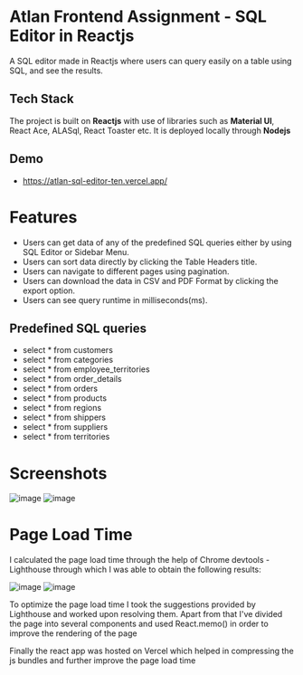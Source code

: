 
# Atlan Frontend Assignment - SQL Editor in Reactjs

A SQL editor made in Reactjs where users can query easily on a table using SQL, and see the results.
## Tech Stack

The project is built on **Reactjs** with use of libraries such as **Material UI**, React Ace, ALASql, React Toaster etc.
It is deployed locally through **Nodejs**


## Demo

- https://atlan-sql-editor-ten.vercel.app/



# Features

- Users can get data of any of the predefined SQL queries either by using SQL Editor or Sidebar Menu.
- Users can sort data directly by clicking the Table Headers title.
- Users can navigate to different pages using pagination.
- Users can download the data in CSV and PDF Format by clicking the export option.
- Users can see query runtime in milliseconds(ms).
## Predefined SQL queries

- select * from customers
- select * from categories
- select * from employee_territories
- select * from order_details
- select * from orders
- select * from products
- select * from regions
- select * from shippers
- select * from suppliers
- select * from territories

# Screenshots
![image](https://user-images.githubusercontent.com/53695605/166706181-79210e50-6521-4db1-8a8e-1ed793ac7b65.png)
![image](https://user-images.githubusercontent.com/53695605/166706326-9ecbb269-e693-440b-9c51-ee43956d7874.png)


# Page Load Time

I calculated the page load time through the help of Chrome devtools - Lighthouse through which I was able to obtain the following results: 





![image](https://user-images.githubusercontent.com/53695605/166706980-2d24ee17-9dbe-4208-a5c4-167f43a9ebde.png)
![image](https://user-images.githubusercontent.com/53695605/166707046-95d9a039-b19e-4c72-8133-f6450e96bf12.png)


To optimize the page load time I took the suggestions provided by Lighthouse and worked upon resolving them. Apart from that I've divided the page into several components and used React.memo() in order to improve the rendering of the page


Finally the react app was hosted on Vercel which helped in compressing the js bundles and further improve the page load time
